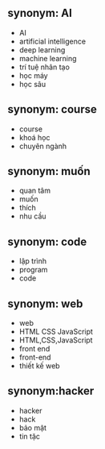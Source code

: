## synonym: AI
- AI
- artificial intelligence
- deep learning
- machine learning
- trí tuệ nhân tạo
- học máy
- học sâu

## synonym: course
- course
- khoá học
- chuyên ngành

## synonym: muốn
- quan tâm
- muốn
- thích
- nhu cầu

## synonym: code
- lập trình
- program
- code

## synonym: web
- web
- HTML CSS JavaScript
- HTML,CSS,JavaScript
- front end
- front-end
- thiết kế web

## synonym:hacker
- hacker
- hack
- bảo mật
- tin tặc